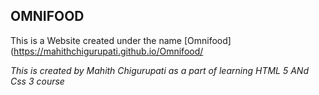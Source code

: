 ## OMNIFOOD

This is a Website created under the name [Omnifood](https://mahithchigurupati.github.io/Omnifood/

*This is created by Mahith Chigurupati as a part of learning HTML 5 ANd Css 3 course*


